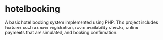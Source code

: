 # hotelbooking
A basic hotel booking system implemented using PHP. This project includes features such as user registration, room availability checks, online payments that are simulated, and booking confirmation.
